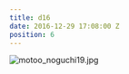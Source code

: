 ```yaml
---
title: d16
date: 2016-12-29 17:08:00 Z
position: 6
---
```


![motoo_noguchi19.jpg](/uploads/motoo_noguchi19.jpg)